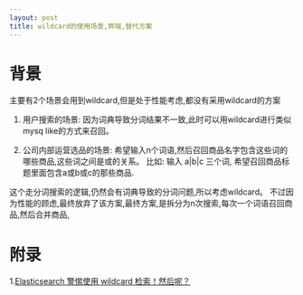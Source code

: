 ```yaml
---
layout: post
title: wildcard的使用场景,弊端,替代方案
---
```


# 背景
主要有2个场景会用到wildcard,但是处于性能考虑,都没有采用wildcard的方案

1. 用户搜索的场景: 因为词典导致分词结果不一致,此时可以用wildcard进行类似mysq like的方式来召回。

2. 公司内部运营选品的场景: 希望输入n个词语,然后召回商品名字包含这些词的哪些商品,这些词之间是或的关系。
比如: 输入 a|b|c 三个词, 希望召回商品标题里面包含a或b或c的那些商品.

这个走分词搜索的逻辑,仍然会有词典导致的分词问题,所以考虑wildcard。
不过因为性能的顾虑,最终放弃了该方案,最终方案,是拆分为n次搜索,每次一个词语召回商品,然后合并商品,

# 

# 附录
1.[Elasticsearch 警惕使用 wildcard 检索！然后呢？](https://zhuanlan.zhihu.com/p/366786960)

